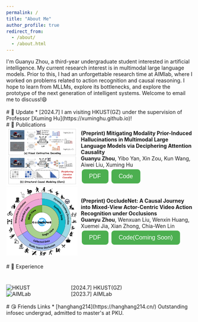 ```yaml
---
permalink: /
title: "About Me"
author_profile: true
redirect_from: 
  - /about/
  - /about.html
---
```


I'm Guanyu Zhou, a third-year undergraduate student interested in artificial intelligence. My current research interest is in multimodal large language models. Prior to this, I had an unforgettable research time at AIMlab, where I worked on problems related to action recognition and causal reasoning. I hope to learn from MLLMs, explore its bottlenecks, and explore the prototype of the next generation of intelligent systems. Welcome to email me to discuss!😄

<br>
# 📅 Update
* [2024.7] I am visiting HKUST(GZ) under the supervision of Professor [Xuming Hu](https://xuminghu.github.io)!

<br>
# 📝 Publications

<div style="display: flex; align-items: center;">
  <div style="flex: 1;">
    <img src="/images/pipeline.png" alt="Flowchart" style="max-width: 100%;">
  </div>
  <div style="width: 60%; padding-left: 10px;">
    <p><strong>(Preprint) Mitigating Modality Prior-Induced Hallucinations in Multimodal Large Language Models via Deciphering Attention Causality</strong></p>
    <p><strong>Guanyu Zhou</strong>, Yibo Yan, Xin Zou, Kun Wang, Aiwei Liu, Xuming Hu</p>
    <a href="https://arxiv.org/pdf/2410.04780" target="_blank"><button>PDF</button></a> 
    <a href="https://github.com/The-Martyr/CausalMM" target="_blank"><button>Code</button></a>
  </div>
</div>

<style>
p {
    margin: 0; /* Remove default margin */
    padding: 0; /* Remove default padding */
}
button {
  background-color: #4CAF50; /* Green background */
  border: none; /* No border */
  color: white; /* White text */
  padding: 10px 20px; /* Padding */
  text-align: center; /* Centered text */
  text-decoration: none; /* No underline */
  display: inline-block; /* Inline block */
  font-size: 16px; /* Font size */
  margin: 4px 2px; /* Margin */
  cursor: pointer; /* Pointer cursor */
  border-radius: 8px; /* Rounded corners */
}
</style>

<div style="display: flex; align-items: center;">
  <div style="flex: 1;">
    <img src="/images/OccludeNet.png" alt="Flowchart" style="max-width: 100%;">
  </div>
  <div style="width: 60%; padding-left: 10px;">
    <p><strong>(Preprint) OccludeNet: A Causal Journey into Mixed-View Actor-Centric Video Action Recognition under Occlusions</strong></p>
    <p><strong>Guanyu Zhou</strong>, Wenxuan Liu, Wenxin Huang, Xuemei Jia, Xian Zhong, Chia-Wen Lin</p>
    <a href="https://arxiv.org/pdf/2411.15729" target="_blank"><button>PDF</button></a> 
    <a href="https://the-martyr.github.io/" target="_blank"><button>Code(Coming Soon)</button></a>
  </div>
</div>

<style>
p {
    margin: 0; /* Remove default margin */
    padding: 0; /* Remove default padding */
}
button {
  background-color: #4CAF50; /* Green background */
  border: none; /* No border */
  color: white; /* White text */
  padding: 10px 20px; /* Padding */
  text-align: center; /* Centered text */
  text-decoration: none; /* No underline */
  display: inline-block; /* Inline block */
  font-size: 16px; /* Font size */
  margin: 4px 2px; /* Margin */
  cursor: pointer; /* Pointer cursor */
  border-radius: 8px; /* Rounded corners */
}
</style>




<br>
# 📇 Experience


<div style="margin-top: 40px; display: flex; align-items: center;">
  <div style="flex: 1;">
    <img src="https://hkust.edu.hk/sites/default/files/images/UST_L3.svg" alt="HKUST" style="max-width: 80%; height: auto;">
  </div>
  <div style="flex: 2; padding-left: 10px;">
    <p>[2024.7] HKUST(GZ)</p>
  </div>
</div>

<div style="display: flex; align-items: center;">
  <div style="flex: 1;">
    <img src="/images/AIMLab.jpg" alt="AIMLab" style="max-width: 80%; width: 200px; height: auto;">
  </div>
  <div style="flex: 2; padding-left: 10px;">
    <p>[2023.7] AIMLab</p>
  </div>
</div>

<br>
# 😘 Friends Links
* [hanghang214](https://hanghang214.cn/) Outstanding infosec undergrad, admitted to master's at PKU.
